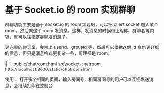 # 基于 Socket.io 的 room 实现群聊

群聊功能主要是基于 socket.io 的 room 实现的，可以把 client socket 加入某个 room，然后向这个 room 发消息。这样，发消息的时候带上昵称、群聊名等内容，就可以往指定群聊发消息了。

更完善的聊天室，会带上 userId、groupId 等，然后可以根据这俩 id 查询更详细的信息，但只是消息格式更复杂一些，原理都是 room。

🌰：
public/chatroom.html
src\socket-chatroom
http://localhost:3000/static/chatroom.html

使用：
打开多个相同的页面，输入房间号，相同房间号的用户可以互相发送消息，会继续打印在控制台
